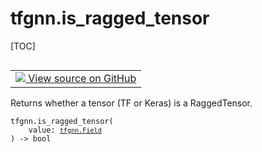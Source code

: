 # tfgnn.is_ragged_tensor

[TOC]

<!-- Insert buttons and diff -->

<table class="tfo-notebook-buttons tfo-api nocontent" align="left">
<td>
  <a target="_blank" href="https://github.com/tensorflow/gnn/tree/master/tensorflow_gnn/graph/tensor_utils.py#L421-L423">
    <img src="https://www.tensorflow.org/images/GitHub-Mark-32px.png" />
    View source on GitHub
  </a>
</td>
</table>

Returns whether a tensor (TF or Keras) is a RaggedTensor.

<pre class="devsite-click-to-copy prettyprint lang-py tfo-signature-link">
<code>tfgnn.is_ragged_tensor(
    value: <a href="../tfgnn/Field.md"><code>tfgnn.Field</code></a>
) -> bool
</code></pre>

<!-- Placeholder for "Used in" -->
